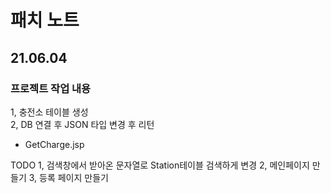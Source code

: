 # 패치 노트   
## 21.06.04   
   
### 프로젝트 작업 내용   
1, 충전소 테이블 생성   
2, DB 연결 후 JSON 타입 변경 후 리턴   
  - GetCharge.jsp   

TODO
1, 검색창에서 받아온 문자열로 Station테이블 검색하게 변경
2, 메인페이지 만들기
3, 등록 페이지 만들기